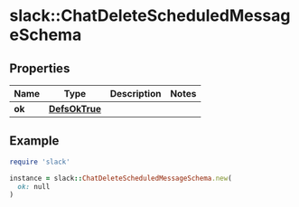# slack::ChatDeleteScheduledMessageSchema

## Properties

| Name | Type | Description | Notes |
| ---- | ---- | ----------- | ----- |
| **ok** | [**DefsOkTrue**](DefsOkTrue.md) |  |  |

## Example

```ruby
require 'slack'

instance = slack::ChatDeleteScheduledMessageSchema.new(
  ok: null
)
```

